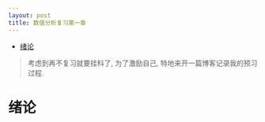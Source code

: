 ```yaml
---
layout: post
title: 数值分析复习第一章
---
```


<!-- TOC -->

- [绪论](#%e7%bb%aa%e8%ae%ba)

<!-- /TOC -->

> 考虑到再不复习就要挂科了, 为了激励自己, 特地来开一篇博客记录我的预习过程.

# 绪论

